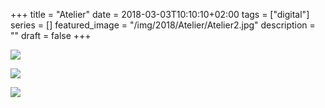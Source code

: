+++
title =  "Atelier"
date = 2018-03-03T10:10:10+02:00
tags = ["digital"]
series = []
featured_image = "/img/2018/Atelier/Atelier2.jpg"
description = ""
draft = false
+++

![](/img/2018/Atelier/Atelier1.jpg)

![](/img/2018/Atelier/Atelier2.jpg)

![](/img/2018/Atelier/Atelier3.jpg)